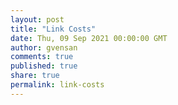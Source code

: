 ```yaml
---
layout: post
title: "Link Costs"
date: Thu, 09 Sep 2021 00:00:00 GMT
author: gvensan
comments: true
published: true
share: true
permalink: link-costs
---
```

